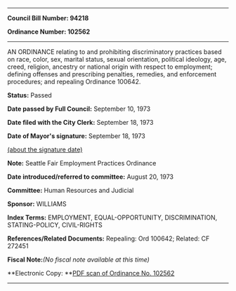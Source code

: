 

********

**Council Bill Number: 94218**
   
**Ordinance Number: 102562**
********

 AN ORDINANCE relating to and prohibiting discriminatory practices based on race, color, sex, marital status, sexual orientation, political ideology, age, creed, religion, ancestry or national origin with respect to employment; defining offenses and prescribing penalties, remedies, and enforcement procedures; and repealing Ordinance 100642.

**Status:** Passed
   
**Date passed by Full Council:** September 10, 1973
   
**Date filed with the City Clerk:** September 18, 1973
   
**Date of Mayor's signature:** September 18, 1973
   
[(about the signature date)](/~public/approvaldate.htm)
   
   
**Note:** Seattle Fair Employment Practices Ordinance

   
**Date introduced/referred to committee:** August 20, 1973
   
**Committee:** Human Resources and Judicial
   
**Sponsor:** WILLIAMS
   
   
**Index Terms:** EMPLOYMENT, EQUAL-OPPORTUNITY, DISCRIMINATION, STATING-POLICY, CIVIL-RIGHTS

**References/Related Documents:** Repealing: Ord 100642; Related: CF 272451

**Fiscal Note:**_(No fiscal note available at this time)_

**Electronic Copy: **[PDF scan of Ordinance No. 102562](/~archives/Ordinances/Ord_102562.pdf)

********

